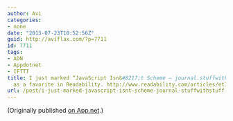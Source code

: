 ```yaml
---
author: Avi
categories:
- none
date: "2013-07-23T10:52:56Z"
guid: http://aviflax.com/?p=7711
id: 7711
tags:
- ADN
- Appdotnet
- IFTTT
title: I just marked “JavaScript Isn&#8217;t Scheme – journal.stuffwithstuff.com”
  as a favorite in Readability. http://www.readability.com/articles/et7sh7ht
url: /post/i-just-marked-javascript-isnt-scheme-journal-stuffwithstuff-com-as-a-favorite-in-readability-httpwww-readability-comarticleset7sh7ht/
---
```

(Originally published [on App.net](http://alpha.app.net/aviflax/post/7972655).)